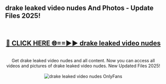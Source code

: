 <h2>drake leaked video nudes And Photos - Update Files 2025!</h2>
<br>
<div align="center">
<h2><a href="https://linkcuts.com/hfmhzwbr" rel="nofollow">🔴 CLICK HERE 🌐==►► drake leaked video nudes</a></h2>
<br>
Get drake leaked video nudes and all content. Now you can access all videos and pictures of drake leaked video nudes. New Updated Files 2025!
<br>
<br>
<a href="https://linkcuts.com/hfmhzwbr" rel="nofollow" data-target="animated-image.originalLink"><img src="https://i.ibb.co.com/WyWwxjT/player-gif2.gif" alt="drake leaked video nudes OnlyFans" style="max-width: 100%; display: inline-block;" data-target="animated-image.originalImage"></a>
</div>
<br>